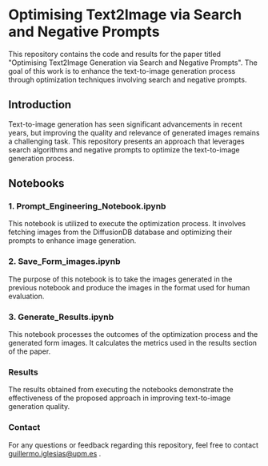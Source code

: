 # Optimising Text2Image via Search and Negative Prompts
This repository contains the code and results for the paper titled "Optimising Text2Image Generation via Search and Negative Prompts". The goal of this work is to enhance the text-to-image generation process through optimization techniques involving search and negative prompts.

## Introduction
Text-to-image generation has seen significant advancements in recent years, but improving the quality and relevance of generated images remains a challenging task. This repository presents an approach that leverages search algorithms and negative prompts to optimize the text-to-image generation process.

## Notebooks
### 1. Prompt_Engineering_Notebook.ipynb
This notebook is utilized to execute the optimization process. It involves fetching images from the DiffusionDB database and optimizing their prompts to enhance image generation.

### 2. Save_Form_images.ipynb
The purpose of this notebook is to take the images generated in the previous notebook and produce the images in the format used for human evaluation.

### 3. Generate_Results.ipynb
This notebook processes the outcomes of the optimization process and the generated form images. It calculates the metrics used in the results section of the paper.

### Results
The results obtained from executing the notebooks demonstrate the effectiveness of the proposed approach in improving text-to-image generation quality.

### Contact
For any questions or feedback regarding this repository, feel free to contact guillermo.iglesias@upm.es .
